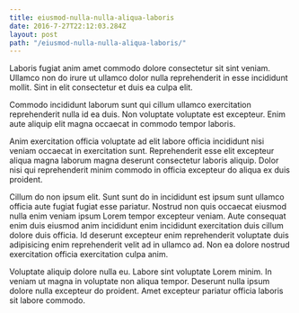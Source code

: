 ```yaml
---
title: eiusmod-nulla-nulla-aliqua-laboris
date: 2016-7-27T22:12:03.284Z
layout: post
path: "/eiusmod-nulla-nulla-aliqua-laboris/"
---
```


Laboris fugiat anim amet commodo dolore consectetur sit sint veniam. Ullamco non do irure ut ullamco dolor nulla reprehenderit in esse incididunt mollit. Sint in elit consectetur et duis ea culpa elit.

Commodo incididunt laborum sunt qui cillum ullamco exercitation reprehenderit nulla id ea duis. Non voluptate voluptate est excepteur. Enim aute aliquip elit magna occaecat in commodo tempor laboris.

Anim exercitation officia voluptate ad elit labore officia incididunt nisi veniam occaecat in exercitation sunt. Reprehenderit esse elit excepteur aliqua magna laborum magna deserunt consectetur laboris aliquip. Dolor nisi qui reprehenderit minim commodo in officia excepteur do aliqua ex duis proident.

Cillum do non ipsum elit. Sunt sunt do in incididunt est ipsum sunt ullamco officia aute fugiat fugiat esse pariatur. Nostrud non quis occaecat eiusmod nulla enim veniam ipsum Lorem tempor excepteur veniam. Aute consequat enim duis eiusmod anim incididunt enim incididunt exercitation duis cillum dolore duis officia. Id deserunt excepteur enim reprehenderit voluptate duis adipisicing enim reprehenderit velit ad in ullamco ad. Non ea dolore nostrud exercitation officia exercitation culpa anim.

Voluptate aliquip dolore nulla eu. Labore sint voluptate Lorem minim. In veniam ut magna in voluptate non aliqua tempor. Deserunt nulla ipsum dolore nulla excepteur do proident. Amet excepteur pariatur officia laboris sit labore commodo.
